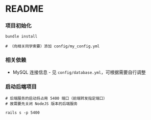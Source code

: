 # README

### 项目初始化
```
bundle install

# （向相关同学索要）添加 config/my_config.yml
```

### 相关依赖
* MySQL 连接信息 - 见 `config/database.yml`，可根据需要自行调整

### 启动后端项目
```
# 后端服务的启动将占用 5400 端口（前端转发指定端口）
# 故需要先关闭 NodeJS 版本的后端服务

rails s -p 5400
```
